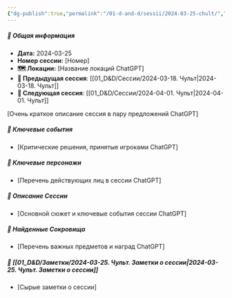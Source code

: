 ```yaml
---
{"dg-publish":true,"permalink":"/01-d-and-d/sessii/2024-03-25-chult/","created":"2024-11-09T09:06:50.045+03:00","updated":"2024-04-01T20:14:44.484+03:00"}
---
```



##### 📅 Общая информация

- **Дата:** 2024-03-25
- **Номер cессии:** [Номер]
- **🗺️ Локации:** [Название локаций ChatGPT]
- **🔗 Предыдущая сессия**: [[01_D&D/Сессии/2024-03-18. Чульт\|2024-03-18. Чульт]]
- **🔗 Следующая сессия**: [[01_D&D/Сессии/2024-04-01. Чульт\|2024-04-01. Чульт]]


[Очень краткое описание сессия в пару предложений ChatGPT]
##### 🔑 **Ключевые события** 
- [Критические решения, принятые игроками ChatGPT]
##### 🧍 **Ключевые персонажи** 
- [Перечень действующих лиц в сессии ChatGPT]
##### 📖 **Описание Сессии** 
- [Основной сюжет и ключевые события сессии ChatGPT]
##### 💎 **Найденные Сокровища** 
- [Перечень важных предметов и наград ChatGPT]
##### 📝 **[[01_D&D/Заметки/2024-03-25. Чульт. Заметки о сессии\|2024-03-25. Чульт. Заметки о сессии]]**
- [Сырые заметки о сессии]

